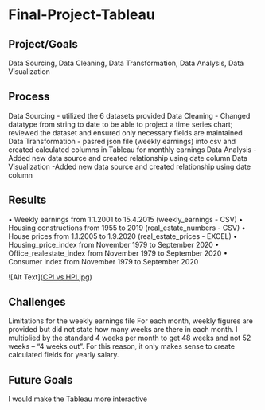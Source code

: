 # Final-Project-Tableau

## Project/Goals
Data Sourcing, Data Cleaning, Data Transformation, Data Analysis, Data Visualization

## Process
Data Sourcing - utilized the 6 datasets provided
Data Cleaning - Changed datatype from string to date to be able to project a time series chart; reviewed the dataset and ensured only necessary fields are maintained
Data Transformation - pasred json file (weekly earnings) into csv and created calculated columns in Tableau for monthly earnings
Data Analysis - Added new data source and created relationship using date column
Data Visualization -Added new data source and created relationship using date column

## Results
•	Weekly earnings from 1.1.2001 to 15.4.2015 (weekly_earnings - CSV)
•	Housing constructions from 1955 to 2019 (real_estate_numbers - CSV)
•	House prices from 1.1.2005 to 1.9.2020 (real_estate_prices - EXCEL)
•	Housing_price_index from November 1979 to September 2020
•	Office_realestate_index from November 1979 to September 2020
•	Consumer index from November 1979 to September 2020

![Alt Text]([CPI vs HPI.jpg](https://github.com/Sarah-Data/LHL-Data-Visualization-and-Dashboards-with-Tableau/blob/main/CPI%20vs%20HPI.jpg))

## Challenges 
Limitations for the weekly earnings file
For each month, weekly figures are provided but did not state how many weeks are there in each month. I multiplied by the standard 4 weeks per month to get 48 weeks and not 52 weeks – “4 weeks out”. For this reason, it only makes sense to create calculated fields for yearly salary. 

## Future Goals
I would make the Tableau more interactive
